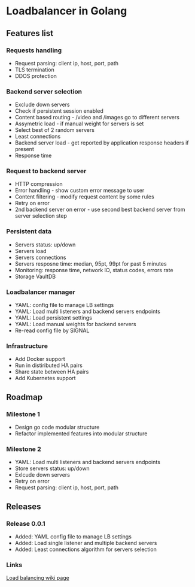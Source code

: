 # Loadbalancer in Golang

## Features list

### Requests handling
* Request parsing: client ip, host, port, path
* TLS termination
* DDOS protection

### Backend server selection
* Exclude down servers
* Check if persistent session enabled
* Content based routing - /video and /images go to different servers
* Assymetric load - if manual weight for servers is set
* Select best of 2 random servers
* Least connections
* Backend server load - get reported by application response headers if present
* Response time

### Request to backend server
* HTTP compression
* Error handling - show custom error message to user
* Content filtering - modify request content by some rules
* Retry on error
* 2nd backend server on error - use second best backend server from server selection step

### Persistent data
* Servers status: up/down
* Servers load
* Servers connections
* Servers resposne time: median, 95pt, 99pt for past 5 minutes
* Monitoring: response time, network IO, status codes, errors rate
* Storage VaultDB

### Loadbalancer manager
* YAML: config file to manage LB settings
* YAML: Load multi listeners and backend servers endpoints
* YAML: Load persistent settings
* YAML: Load manual weights for backend servers
* Re-read config file by SIGNAL

### Infrastructure
* Add Docker support
* Run in distiributed HA pairs
* Share state between HA pairs
* Add Kubernetes support

## Roadmap

### Milestone 1
* Design go code modular structure
* Refactor implemented features into modular structure

### Milestone 2
* YAML: Load multi listeners and backend servers endpoints
* Store servers status: up/down
* Exlcude down servers
* Retry on error
* Request parsing: client ip, host, port, path

## Releases

### Release 0.0.1
* Added: YAML config file to manage LB settings
* Added: Load single listener and multiple backend servers
* Added: Least connections algorithm for servers selection

### Links
[Load balancing wiki page](https://en.wikipedia.org/wiki/Load_balancing_(computing))